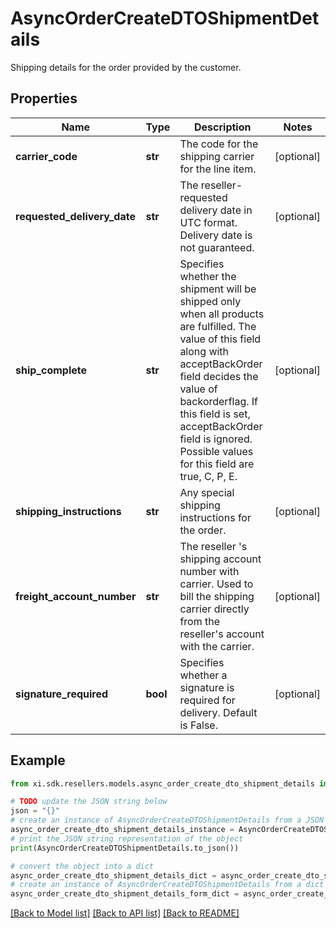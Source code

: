 # AsyncOrderCreateDTOShipmentDetails

Shipping details for the order provided by the customer.

## Properties

Name | Type | Description | Notes
------------ | ------------- | ------------- | -------------
**carrier_code** | **str** | The code for the shipping carrier for the line item. | [optional] 
**requested_delivery_date** | **str** | The reseller-requested delivery date in UTC format. Delivery date is not guaranteed. | [optional] 
**ship_complete** | **str** | Specifies whether the shipment will be shipped only when all products are fulfilled. The value of this field along with acceptBackOrder field decides the value of backorderflag. If this field is set, acceptBackOrder field is ignored. Possible values for this field are true, C, P, E. | [optional] 
**shipping_instructions** | **str** | Any special shipping instructions for the order. | [optional] 
**freight_account_number** | **str** | The reseller &#39;s shipping account number with carrier. Used to bill the shipping carrier directly from the reseller&#39;s account with the carrier. | [optional] 
**signature_required** | **bool** | Specifies whether a signature is required for delivery. Default is False. | [optional] 

## Example

```python
from xi.sdk.resellers.models.async_order_create_dto_shipment_details import AsyncOrderCreateDTOShipmentDetails

# TODO update the JSON string below
json = "{}"
# create an instance of AsyncOrderCreateDTOShipmentDetails from a JSON string
async_order_create_dto_shipment_details_instance = AsyncOrderCreateDTOShipmentDetails.from_json(json)
# print the JSON string representation of the object
print(AsyncOrderCreateDTOShipmentDetails.to_json())

# convert the object into a dict
async_order_create_dto_shipment_details_dict = async_order_create_dto_shipment_details_instance.to_dict()
# create an instance of AsyncOrderCreateDTOShipmentDetails from a dict
async_order_create_dto_shipment_details_form_dict = async_order_create_dto_shipment_details.from_dict(async_order_create_dto_shipment_details_dict)
```
[[Back to Model list]](../README.md#documentation-for-models) [[Back to API list]](../README.md#documentation-for-api-endpoints) [[Back to README]](../README.md)



